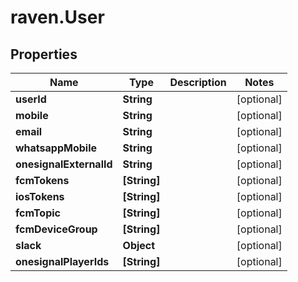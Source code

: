 # raven.User

## Properties

| Name                    | Type         | Description | Notes      |
| ----------------------- | ------------ | ----------- | ---------- |
| **userId**              | **String**   |             | [optional] |
| **mobile**              | **String**   |             | [optional] |
| **email**               | **String**   |             | [optional] |
| **whatsappMobile**      | **String**   |             | [optional] |
| **onesignalExternalId** | **String**   |             | [optional] |
| **fcmTokens**           | **[String]** |             | [optional] |
| **iosTokens**           | **[String]** |             | [optional] |
| **fcmTopic**            | **[String]** |             | [optional] |
| **fcmDeviceGroup**      | **[String]** |             | [optional] |
| **slack**               | **Object**   |             | [optional] |
| **onesignalPlayerIds**  | **[String]** |             | [optional] |
